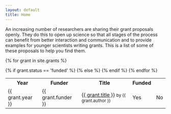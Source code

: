 ```yaml
---
layout: default
title: Home
---
```


An increasing number of researchers are sharing their grant proposals
openly. They do this to open up science so that all stages of the process can
benefit from better interaction and communication and to provide examples for
younger scientists writing grants. This is a list of some of these proposals to
help you find them.



<table id='sTable'>
<tr>
<th nowrap onclick="sort(0)"> Year <i class="fa fa-sort" aria-hidden="true"></i> </th>
<th nowrap onclick="sort(1)"> Funder <i class="fa fa-sort" aria-hidden="true"></i></th>
<th nowrap onclick="sort(2)"> Title <i class="fa fa-sort" aria-hidden="true"></i></th>
<th nowrap onclick="sort(3)"> Funded <i class="fa fa-sort" aria-hidden="true"></i></th>
</tr>

{% for grant in site.grants %}
  <tr>
    <td>{{ grant.year }}</td>
	<td>{{ grant.funder }}</td>
	<td><a href="{{ grant.link }}">{{ grant.title }}</a> <small> by {{ grant.author }}</small></td>
	{% if grant.status == 'funded' %}
	  <td>Yes</td>
	{% else %}
	  <td>No</td>
	{% endif %}
  </tr>
{% endfor %}












<link rel="stylesheet" href="https://cdnjs.cloudflare.com/ajax/libs/font-awesome/4.7.0/css/font-awesome.min.css">

<script>
// sortTable function from https://www.w3schools.com/howto/howto_js_sort_table.asp
function sort(n) {
  var table, rows, s, i, x, y, switchTrue, dir, switchcount = 0;
  table = document.getElementById("sTable");
  s = true;
  dir = "asc"; 
  while (s) {
    s = false;
    rows = table.getElementsByTagName("TR");
    for (i = 1; i < (rows.length - 1); i++) {
      switchTrue = false;
      x = rows[i].getElementsByTagName("TD")[n];
      y = rows[i + 1].getElementsByTagName("TD")[n];
      if (dir == "asc") {
        if (x.innerHTML.toLowerCase() > y.innerHTML.toLowerCase()) {
          switchTrue= true;
          break;
        }
      } else if (dir == "desc") {
        if (x.innerHTML.toLowerCase() < y.innerHTML.toLowerCase()) {
          switchTrue = true;
          break;
        }
      }
    }
    if (switchTrue) {
      rows[i].parentNode.insertBefore(rows[i + 1], rows[i]);
      s = true;
      switchcount ++; 
    } else {
  	  if (switchcount == 0 && dir == "asc") {
        dir = "desc";
        s = true;
      }
    }
  }
}
</script>

